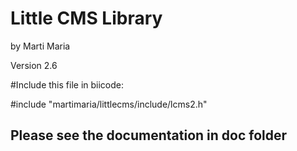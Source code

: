 <?xml version="1.0" encoding="ISO-8859-1"?>
<!DOCTYPE html PUBLIC "-//W3C//DTD XHTML 1.0 Strict//EN" "http://www.w3.org/TR/xhtml1/DTD/xhtml1-strict.dtd">
<html xmlns="http://www.w3.org/1999/xhtml" xml:lang="en" lang="en">
  <title>Little CMS Library - README</title>
  <meta http-equiv="Content-Type" content="application/xhtml+xml; charset=ISO-8859-1" />
  <link rel="stylesheet" type="text/css" href="style.css" media="all" />
<body>

  <div id="title">

# Little CMS Library

by Marti Maria

Version 2.6

#Include this file in biicode:

   #include "martimaria/littlecms/include/lcms2.h"

## Please see the documentation in doc folder
